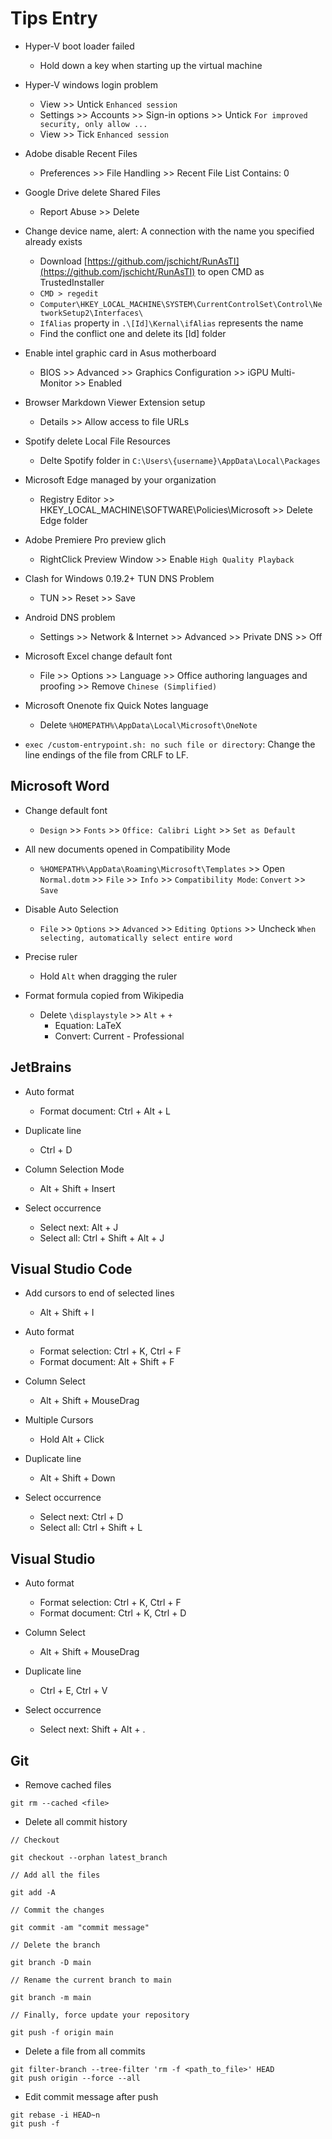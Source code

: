 # Tips Entry

- Hyper-V boot loader failed
    - Hold down a key when starting up the virtual machine

- Hyper-V windows login problem
    - View >> Untick `Enhanced session`
    - Settings >> Accounts >> Sign-in options >> Untick `For improved security, only allow ...`
    - View >> Tick `Enhanced session`

- Adobe disable Recent Files
    - Preferences >> File Handling >> Recent File List Contains: 0

- Google Drive delete Shared Files
    - Report Abuse >> Delete

- Change device name, alert: A connection with the name you specified already exists
    - Download [https://github.com/jschicht/RunAsTI](https://github.com/jschicht/RunAsTI) to open CMD as TrustedInstaller
    - `CMD > regedit`
    - `Computer\HKEY_LOCAL_MACHINE\SYSTEM\CurrentControlSet\Control\NetworkSetup2\Interfaces\`
    - `IfAlias` property in `.\[Id]\Kernal\ifAlias` represents the name
    - Find the conflict one and delete its [Id] folder

- Enable intel graphic card in Asus motherboard
    - BIOS >> Advanced >> Graphics Configuration >> iGPU Multi-Monitor >> Enabled

- Browser Markdown Viewer Extension setup
    - Details >> Allow access to file URLs

- Spotify delete Local File Resources
    - Delte Spotify folder in `C:\Users\{username}\AppData\Local\Packages`

- Microsoft Edge managed by your organization
    - Registry Editor >> HKEY_LOCAL_MACHINE\SOFTWARE\Policies\Microsoft >> Delete Edge folder

- Adobe Premiere Pro preview glich
    - RightClick Preview Window >> Enable `High Quality Playback`

- Clash for Windows 0.19.2+ TUN DNS Problem
    - TUN >> Reset >> Save

- Android DNS problem
    - Settings >> Network & Internet >> Advanced >> Private DNS >> Off

- Microsoft Excel change default font
    - File >> Options >> Language >> Office authoring languages and proofing >> Remove `Chinese (Simplified)`

- Microsoft Onenote fix Quick Notes language
    - Delete `%HOMEPATH%\AppData\Local\Microsoft\OneNote`

- `exec /custom-entrypoint.sh: no such file or directory`: Change the line endings of the file from CRLF to LF.

## Microsoft Word

- Change default font
    - `Design` >> `Fonts` >> `Office: Calibri Light` >> `Set as Default`

- All new documents opened in Compatibility Mode
    - `%HOMEPATH%\AppData\Roaming\Microsoft\Templates` >> Open `Normal.dotm` >> `File` >> `Info` >> `Compatibility Mode`: `Convert` >> `Save`

- Disable Auto Selection
    - `File` >> `Options` >> `Advanced` >> `Editing Options` >> Uncheck `When selecting, automatically select entire word`

- Precise ruler
    - Hold `Alt` when dragging the ruler

- Format formula copied from Wikipedia
    - Delete `\displaystyle` >> `Alt` + `+`
        - Equation: LaTeX
        - Convert: Current - Professional

## JetBrains

- Auto format
    - Format document: Ctrl + Alt + L

- Duplicate line
    - Ctrl + D

- Column Selection Mode
    - Alt + Shift + Insert

- Select occurrence
    - Select next: Alt + J
    - Select all: Ctrl + Shift + Alt + J

## Visual Studio Code

- Add cursors to end of selected lines
    - Alt + Shift + I

- Auto format
    - Format selection: Ctrl + K, Ctrl + F
    - Format document: Alt + Shift + F

- Column Select
    - Alt + Shift + MouseDrag

- Multiple Cursors
    - Hold Alt + Click

- Duplicate line
    - Alt + Shift + Down

- Select occurrence
    - Select next: Ctrl + D
    - Select all: Ctrl + Shift + L

## Visual Studio

- Auto format
    - Format selection: Ctrl + K, Ctrl + F
    - Format document: Ctrl + K, Ctrl + D

- Column Select
    - Alt + Shift + MouseDrag

- Duplicate line
    - Ctrl + E, Ctrl + V

- Select occurrence
    - Select next: Shift + Alt + .

## Git

- Remove cached files

```git
git rm --cached <file>
```

- Delete all commit history

```git
// Checkout

git checkout --orphan latest_branch

// Add all the files

git add -A

// Commit the changes

git commit -am "commit message"

// Delete the branch

git branch -D main

// Rename the current branch to main

git branch -m main

// Finally, force update your repository

git push -f origin main
```

- Delete a file from all commits

```git
git filter-branch --tree-filter 'rm -f <path_to_file>' HEAD
git push origin --force --all
```

- Edit commit message after push

```git
git rebase -i HEAD~n
git push -f
```
